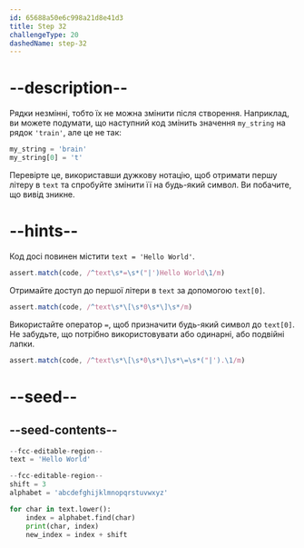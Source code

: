 ```yaml
---
id: 65688a50e6c998a21d8e41d3
title: Step 32
challengeType: 20
dashedName: step-32
---
```


# --description--

Рядки незмінні, тобто їх не можна змінити після створення. Наприклад, ви можете подумати, що наступний код змінить значення `my_string` на рядок `'train'`, але це не так:

```py
my_string = 'brain'
my_string[0] = 't'
```

Перевірте це, використавши дужкову нотацію, щоб отримати першу літеру в `text` та спробуйте змінити її на будь-який символ. Ви побачите, що вивід зникне.

# --hints--

Код досі повинен містити `text = 'Hello World'`.

```js
assert.match(code, /^text\s*=\s*("|')Hello World\1/m)
```

Отримайте доступ до першої літери в `text` за допомогою `text[0]`.

```js
assert.match(code, /^text\s*\[\s*0\s*\]\s*/m)
```

Використайте оператор `=`, щоб призначити будь-який символ до `text[0]`. Не забудьте, що потрібно використовувати або одинарні, або подвійні лапки.

```js
assert.match(code, /^text\s*\[\s*0\s*\]\s*\=\s*("|').\1/m)
```

# --seed--

## --seed-contents--

```py
--fcc-editable-region--
text = 'Hello World'

--fcc-editable-region--
shift = 3
alphabet = 'abcdefghijklmnopqrstuvwxyz'

for char in text.lower():
    index = alphabet.find(char)
    print(char, index)
    new_index = index + shift

```
